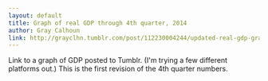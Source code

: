 ```yaml
---
layout: default
title: Graph of real GDP through 4th quarter, 2014
author: Gray Calhoun
link: http://grayclhn.tumblr.com/post/112230004244/updated-real-gdp-graphs-with-todays-bea-release
---
```


Link to a graph of GDP posted to Tumblr. (I'm trying a few different
platforms out.) This is the first revision of the 4th quarter numbers.